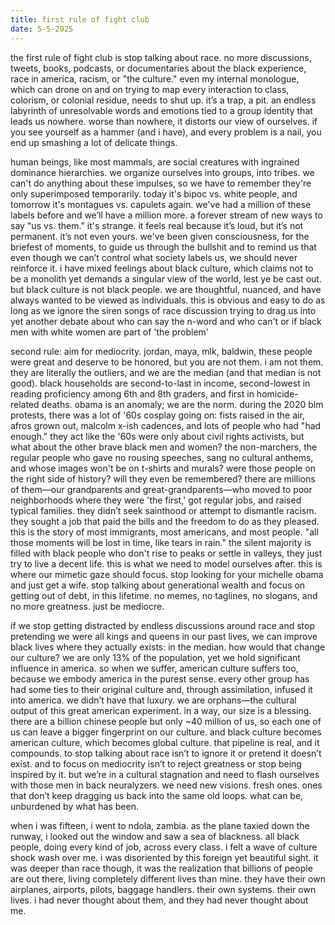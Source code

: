 ```yaml
---
title: first rule of fight club
date: 5-5-2025
---
```

the first rule of fight club is stop talking about race. no more discussions, tweets, books, podcasts, or documentaries about the black experience, race in america, racism, or "the culture." even my internal monologue, which can drone on and on trying to map every interaction to class, colorism, or colonial residue, needs to shut up. it’s a trap, a pit. an endless labyrinth of unresolvable words and emotions tied to a group identity that leads us nowhere. worse than nowhere, it distorts our view of ourselves. if you see yourself as a hammer (and i have), and every problem is a nail, you end up smashing a lot of delicate things. 

human beings, like most mammals, are social creatures with ingrained dominance hierarchies. we organize ourselves into groups, into tribes. we can't do anything about these impulses, so we have to remember they're only superimposed temporarily. today it's bipoc vs. white people, and tomorrow it's montagues vs. capulets again. we've had a million of these labels before and we’ll have a million more. a forever stream of new ways to say "us vs. them." it's strange. it feels real because it’s loud, but it’s not permanent. it’s not even yours. we've been given consciousness, for the briefest of moments, to guide us through the bullshit and to remind us that even though we can’t control what society labels us, we should never reinforce it. i have mixed feelings about black culture, which claims not to be a monolith yet demands a singular view of the world, lest ye be cast out. but black culture is not black people. we are thoughtful, nuanced, and have always wanted to be viewed as individuals. this is obvious and easy to do as long as we ignore the siren songs of race discussion trying to drag us into yet another debate about who can say the n-word and who can't or if black men with white women are part of 'the problem'

second rule: aim for mediocrity. jordan, maya, mlk, baldwin, these people were great and deserve to be honored, but you are not them. i am not them. they are literally the outliers, and we are the median (and that median is not good). black households are second-to-last in income, second-lowest in reading proficiency among 6th and 8th graders, and first in homicide-related deaths. obama is an anomaly; we are the norm. during the 2020 blm protests, there was a lot of '60s cosplay going on: fists raised in the air, afros grown out, malcolm x-ish cadences, and lots of people who had "had enough." they act like the '60s were only about civil rights activists, but what about the other brave black men and women? the non-marchers, the regular people who gave no rousing speeches, sang no cultural anthems, and whose images won't be on t-shirts and murals? were those people on the right side of history? will they even be remembered? there are millions of them—our grandparents and great-grandparents—who moved to poor neighborhoods where they were 'the first,' got regular jobs, and raised typical families. they didn’t seek sainthood or attempt to dismantle racism. they sought a job that paid the bills and the freedom to do as they pleased. this is the story of most immigrants, most americans, and most people. "all those moments will be lost in time, like tears in rain." the silent majority is filled with black people who don't rise to peaks or settle in valleys, they just try to live a decent life. this is what we need to model ourselves after. this is where our mimetic gaze should focus. stop looking for your michelle obama and just get a wife. stop talking about generational wealth and focus on getting out of debt, in this lifetime. no memes, no taglines, no slogans, and no more greatness. just be mediocre.

if we stop getting distracted by endless discussions around race and stop pretending we were all kings and queens in our past lives, we can improve black lives where they actually exists: in the median. how would that change our culture? we are only 13% of the population, yet we hold significant influence in america. so when we suffer, american culture suffers too, because we embody america in the purest sense. every other group has had some ties to their original culture and, through assimilation, infused it into america. we didn’t have that luxury. we are orphans—the cultural output of this great american experiment. in a way, our size is a blessing. there are a billion chinese people but only ~40 million of us, so each one of us can leave a bigger fingerprint on our culture. and black culture becomes american culture, which becomes global culture. that pipeline is real, and it compounds. to stop talking about race isn’t to ignore it or pretend it doesn’t exist. and to focus on mediocrity isn’t to reject greatness or stop being inspired by it. but we’re in a cultural stagnation and need to flash ourselves with those men in back neuralyzers. we need new visions. fresh ones. ones that don’t keep dragging us back into the same old loops. what can be, unburdened by what has been.

when i was fifteen, i went to ndola, zambia. as the plane taxied down the runway, i looked out the window and saw a sea of blackness. all black people, doing every kind of job, across every class. i felt a wave of culture shock wash over me. i was disoriented by this foreign yet beautiful sight. it was deeper than race though, it was the realization that billions of people are out there, living completely different lives than mine. they have their own airplanes, airports, pilots, baggage handlers. their own systems. their own lives. i had never thought about them, and they had never thought about me.
